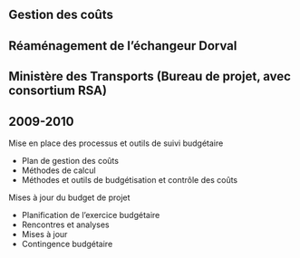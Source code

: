 ## Gestion des coûts
## Réaménagement de l’échangeur Dorval
## Ministère des Transports (Bureau de projet, avec consortium RSA)
## 2009-2010

Mise en place des processus et outils de suivi budgétaire
- Plan de gestion des coûts
- Méthodes de calcul
- Méthodes et outils de budgétisation et contrôle des coûts

Mises à jour du budget de projet
- Planification de l’exercice budgétaire
- Rencontres et analyses
- Mises à jour
- Contingence budgétaire
